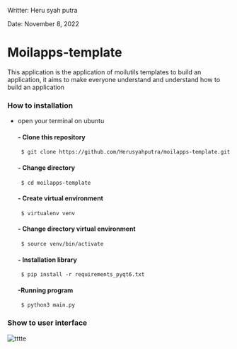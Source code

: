 Writter: Heru syah putra

Date: November 8, 2022

# Moilapps-template
This application is the application of moilutils templates to build an application, it aims to make everyone understand and understand how to build an application 

### How to installation

- open your terminal on ubuntu

  #### - Clone this repository 
  ``` $ git clone https://github.com/Herusyahputra/moilapps-template.git```
  
  #### - Change directory
  ``` $ cd moilapps-template```
  
  #### - Create virtual environment
  ``` $ virtualenv venv```
  
  #### - Change directory virtual environment
  ``` $ source venv/bin/activate```
  
  #### - Installation library
  ``` $ pip install -r requirements_pyqt6.txt```
  
  #### -Running program
  ``` $ python3 main.py```
  
 ### Show to user interface
  ![tttte](https://user-images.githubusercontent.com/60929939/200569439-523d5fd8-3971-48ce-825b-bd911c75d68a.png)
  
  
  
  
